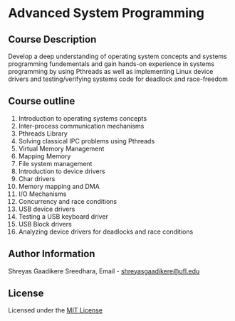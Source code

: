 # Advanced System Programming

## Course Description

Develop a deep understanding of operating system concepts and systems programming fundementals and gain hands-on experience in systems programming by using Pthreads as well as implementing Linux device drivers and testing/verifying systems code for deadlock and race-freedom

## Course outline

1. Introduction to operating systems concepts
2. Inter-process communication mechanisms
3. Pthreads Library
4. Solving classical IPC problems using Pthreads
5. Virtual Memory Management
6. Mapping Memory
7. File system management 
8. Introduction to device drivers
9. Char drivers
10. Memory mapping and DMA
11. I/O Mechanisms 
12. Concurrency and race conditions
13. USB device drivers
14. Testing a USB keyboard driver
15. USB Block drivers
16. Analyzing device drivers for deadlocks and race conditions

## Author Information

Shreyas Gaadikere Sreedhara, Email - shreyasgaadikere@ufl.edu

## License

Licensed under the [MIT License](LICENSE.md)
